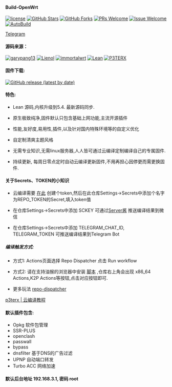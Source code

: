 #### Build-OpenWrt
[1]: https://img.shields.io/badge/license-GPLV2-brightgreen.svg
[2]: /LICENSE
[3]: https://img.shields.io/badge/PRs-welcome-brightgreen.svg
[4]: https://github.com/kenzok78/Build-OpenWrt/pulls
[5]: https://img.shields.io/badge/Issues-welcome-brightgreen.svg
[6]: https://github.com/kenzok78/Build-OpenWrt/issues/new
[7]: https://img.shields.io/github/v/release/hyird/Action-Openwrt
[8]: https://github.com/kenzok78/Build-OpenWrt/releases
[10]: https://img.shields.io/badge/Contact-telegram-blue
[11]: https://t.me/joinchat/JjxmyRZZXJWb74I-sCrryA
[12]: https://github.com/kenzok78/Build-OpenWrt/workflows/autobuild/badge.svg
[13]: https://github.com/kenzok78/Build-OpenWrt/actions

[![license][1]][2]
[![GitHub Stars](https://img.shields.io/github/stars/kenzok78/Build-OpenWrt.svg?style=flat-square&label=Stars)](https://github.com/kenzok78/Build-OpenWrt/stargazers)
[![GitHub Forks](https://img.shields.io/github/forks/kenzok78/Build-OpenWrt.svg?style=flat-square&label=Forks)](https://github.com/kenzok78/Build-OpenWrt)
[![PRs Welcome][3]][4]
[![Issue Welcome][5]][6]
[![AutoBuild][12]][13]

<a href="https://t.me/joinchat/JjxmyRZZXJWb74I-sCrryA" target="_blank">Telegram</a>

#### 源码来源：
[![garypang13](https://img.shields.io/badge/autoBuild-garypang13-red.svg?style=flat&logo=appveyor)](https://github.com/garypang13/OpenWrt)
 [![Lienol](https://img.shields.io/badge/passwall-openwrt-blueviolet.svg?style=flat&logo=appveyor)](https://github.com/xiaorouji/openwrt-passwall) 
[![immortalwrt](https://img.shields.io/badge/immortalwrt-openwrt-orange.svg?style=flat&logo=appveyor)](https://github.com/immortalwrt/immortalwrt) 
[![Lean](https://img.shields.io/badge/package-Lean-blueviolet.svg?style=flat&logo=appveyor)](https://github.com/coolsnowwolf/lede) 
[![P3TERX](https://img.shields.io/badge/Actions-P3TERX-success.svg?style=flat&logo=appveyor)](https://github.com/P3TERX/Actions-OpenWrt)


#### 固件下载:

[![GitHub release (latest by date)](https://img.shields.io/github/v/release/kenzok78/Build-OpenWrt?style=for-the-badge&label=Download)](https://github.com/kenzok78/Build-OpenWrt/releases/latest)

#### 特色:

+ Lean 源码,内核升级到5.4. 最新源码同步.

+ 原生极致纯净,固件默认只包含基础上网功能,主流开源插件

+ 性能,友好度,易用性,插件,以及针对国内特殊环境等的自定义优化

+ 自定制清爽主题风格

+ 无需专业知识,无需linux服务器,人人皆可通过云编译定制编译自己的专属固件.

+ 持续更新, 每周日零点定时自动云编译更新固件,不用再担心因停更而需更换固件.

#### 关于Secrets、TOKEN的小知识

* 云编译需要 [在此](https://github.com/settings/tokens) 创建个token,然后在此仓库Settings->Secrets中添加个名字为REPO_TOKEN的Secret,填入token值

* 在仓库Settings->Secrets中添加 SCKEY 可通过[Server酱](http://sc.ftqq.com) 推送编译结果到微信

* 在仓库Settings->Secrets中添加 TELEGRAM_CHAT_ID, TELEGRAM_TOKEN 可推送编译结果到Telegram Bot

##### 编译触发方式: 
   + 方式1: Actions页面选择 Repo Dispatcher 点击 Run workflow
   
   + 方式2: 请在支持油猴的浏览器中安装 [脚本](https://greasyfork.org/scripts/407616-github-actions-trigger/code/Github%20Actions%20Trigger.user.js) ,仓库右上角会出现 x86_64 Actions,K2P Actions等按钮,点击对应按钮即可.
   
   + 更多玩法 [repo-dispatcher](https://github.com/tete1030/github-repo-dispatcher)

[p3terx | 云编译教程](https://p3terx.com/archives/build-openwrt-with-github-actions.html)

#### 默认插件包含:

+ Opkg 软件包管理
+ SSR-PLUS
+ openclash
+ passwall
+ bypass
+ dnsfilter 基于DNS的广告过滤
+ UPNP 自动端口转发
+ Turbo ACC 网络加速

#### 默认后台地址 192.168.3.1, 密码 root

